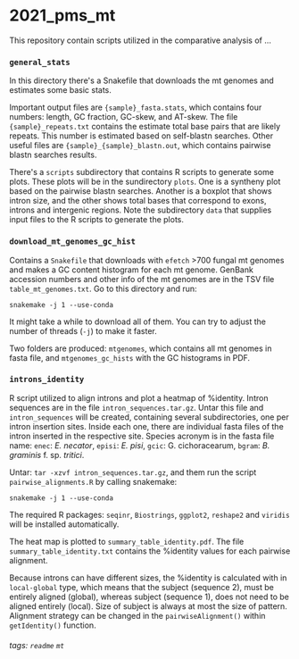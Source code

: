 # 2021_pms_mt

This repository contain scripts utilized in the comparative analysis of ...


### `general_stats`
In this directory there's a Snakefile that downloads the mt genomes and estimates some basic stats.

Important output files are `{sample}_fasta.stats`, which contains four numbers: length, GC fraction, GC-skew, and AT-skew. The file `{sample}_repeats.txt` contains the estimate total base pairs that are likely repeats. This number is estimated based on self-blastn searches. Other useful files are `{sample}_{sample}_blastn.out`, which contains pairwise blastn searches results.

There's a `scripts` subdirectory that contains R scripts to generate some plots. These plots will be in the sundirectory `plots`. One is a syntheny plot based on the pairwise blastn searches. Another is a boxplot that shows intron size, and the other shows total bases that correspond to exons, introns and intergenic regions. Note the subdirectory `data` that supplies input files to the R scripts to generate the plots.

### `download_mt_genomes_gc_hist`
Contains a `Snakefile` that downloads with `efetch` >700 fungal mt genomes and makes a GC content histogram for each mt genome. GenBank accession numbers and other info of the mt genomes are in the TSV file `table_mt_genomes.txt`. Go to this directory and run:

```bash=
snakemake -j 1 --use-conda
```

It might take a while to download all of them. You can try to adjust the number of threads (`-j`) to make it faster.

Two folders are produced: `mtgenomes`, which contains all mt genomes in fasta file, and `mtgenomes_gc_hists` with the GC histograms in PDF.


### `introns_identity`
R script utilized to align introns and plot a heatmap of %identity. Intron sequences are in the file `intron_sequences.tar.gz`. Untar this file and `intron_sequences` will be created, containing several subdirectories, one per intron insertion sites. Inside each one, there are individual fasta files of the intron inserted in the respective site. Species acronym is in the fasta file name: `enec`: *E. necator*, `episi`: *E. pisi*, `gcic`: G. cichoracearum, `bgram`: *B. graminis* f. sp. *tritici*.

Untar: `tar -xzvf intron_sequences.tar.gz`, and them run the script `pairwise_alignments.R` by calling snakemake:
```bash=
snakemake -j 1 --use-conda
```
The required R packages: `seqinr`, `Biostrings`, `ggplot2`, `reshape2` and `viridis` will be installed automatically.

The heat map is plotted to `summary_table_identity.pdf`. The file `summary_table_identity.txt` contains the %identity values for each pairwise alignment.

Because introns can have different sizes, the %identity is calculated with in `local-global` type, which means that the subject (sequence 2), must be entirely aligned (global), whereas subject (sequence 1), does not need to be aligned entirely (local). Size of subject is always at most the size of pattern. Alignment strategy can be changed in the `pairwiseAlignment()` within `getIdentity()` function.



###### tags: `readme` `mt`
